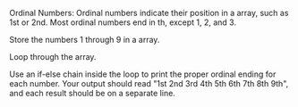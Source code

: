 Ordinal Numbers: Ordinal numbers indicate their position in a array, such as 1st or 2nd. Most ordinal numbers end in th, except 1, 2, and 3.

Store the numbers 1 through 9 in a array.

Loop through the array.

Use an if-else chain inside the loop to print the proper ordinal ending for each number. Your output should read "1st 2nd 3rd 4th 5th 6th 7th 8th 9th", and each result should be on a separate line.